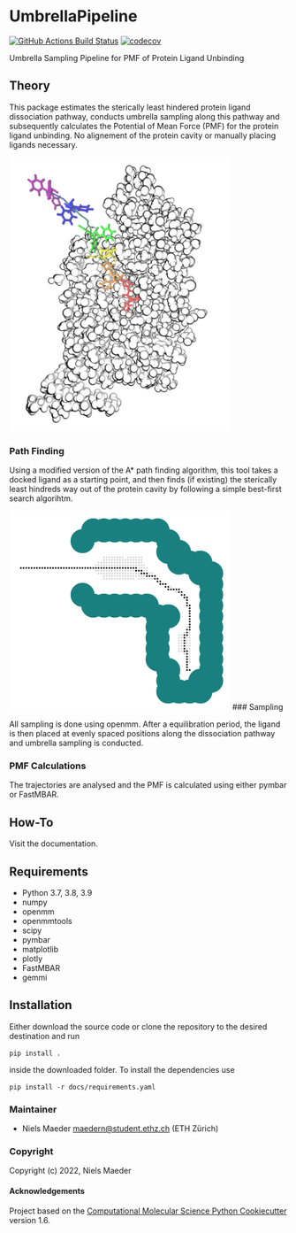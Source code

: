 UmbrellaPipeline
==============================
[//]: # (Badges)
[![GitHub Actions Build Status](https://github.com/nmaeder/UmbrellaPipeline/workflows/CI/badge.svg)](https://github.com/nmaeder/UmbrellaPipeline/actions?query=workflow%3ACI)
[![codecov](https://codecov.io/gh/nmaeder/UmbrellaPipeline/branch/master/graph/badge.svg)](https://codecov.io/gh/nmaeder/UmbrellaPipeline/branch/master)

Umbrella Sampling Pipeline for PMF of Protein Ligand Unbinding

## Theory

This package estimates the sterically least hindered protein ligand dissociation pathway, conducts umbrella sampling along this pathway and subsequently calculates the Potential of Mean Force (PMF) for the protein ligand unbinding. No alignement of the protein cavity or manually placing ligands necessary.


<img src="docs/_static/prot.png" alt="drawing" width="400"/>

### Path Finding
Using a modified version of the A* path finding algorithm, this tool takes a docked ligand as a starting point, and then finds (if existing) the sterically least hindreds way out of the protein cavity by following a simple best-first search algorihtm. 

<img src="docs/_static/path.png" alt="drawing" width="400"/>
### Sampling

All sampling is done using openmm. After a equilibration period, the ligand is then placed at evenly spaced positions along the dissociation pathway and umbrella sampling is conducted.

### PMF Calculations

The trajectories are analysed and the PMF is calculated using either pymbar or FastMBAR.

## How-To

Visit the documentation.

## Requirements

- Python 3.7, 3.8, 3.9
- numpy
- openmm
- openmmtools
- scipy
- pymbar
- matplotlib
- plotly
- FastMBAR
- gemmi

## Installation
Either download the source code or clone the repository to the desired destination and run 
```
pip install .
```
inside the downloaded folder. To install the dependencies use
```
pip install -r docs/requirements.yaml
```

### Maintainer

- Niels Maeder <maedern@student.ethz.ch> (ETH Zürich)

### Copyright

Copyright (c) 2022, Niels Maeder

#### Acknowledgements
 
Project based on the 
[Computational Molecular Science Python Cookiecutter](https://github.com/molssi/cookiecutter-cms) version 1.6.
